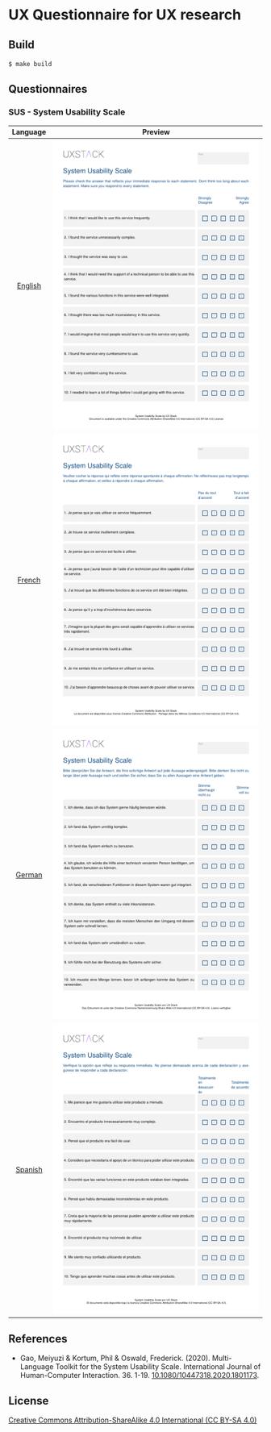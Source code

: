 # UX Questionnaire for UX research

## Build

```bash
$ make build
```

## Questionnaires

### SUS - System Usability Scale

|         Language          |                                           Preview                                           |
| :-----------------------: | :-----------------------------------------------------------------------------------------: |
| [English](src/sus-en.tex) | [![SUS - English](/preview/sus-en-thumb.jpg?raw=true "SUS - English")](/preview/sus-en.jpg) |
| [French](src/sus-fr.tex)  |  [![SUS - French](/preview/sus-fr-thumb.jpg?raw=true "SUS - French")](/preview/sus-fr.jpg)  |
| [German](src/sus-de.tex)  |  [![SUS - German](/preview/sus-de-thumb.jpg?raw=true "SUS - German")](/preview/sus-de.jpg)  |
| [Spanish](src/sus-es.tex) | [![SUS - Spanish](/preview/sus-es-thumb.jpg?raw=true "SUS - Spanish")](/preview/sus-es.jpg) |

## References

-   Gao, Meiyuzi & Kortum, Phil & Oswald, Frederick. (2020). Multi-Language Toolkit for the System Usability Scale. International Journal of Human-Computer Interaction. 36. 1-19. [10.1080/10447318.2020.1801173](https://doi.org/10.1080/10447318.2020.1801173).

## License

[Creative Commons Attribution-ShareAlike 4.0 International (CC BY-SA 4.0)](LICENSE)

